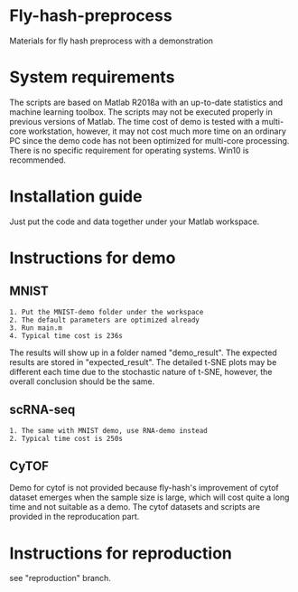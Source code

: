 # Fly-hash-preprocess
  Materials for fly hash preprocess with a demonstration
# System requirements
  The scripts are based on Matlab R2018a with an up-to-date statistics and machine learning toolbox. The scripts may not be executed properly in previous versions of Matlab.
  The time cost of demo is tested with a multi-core workstation, however, it may not cost much more time on an ordinary PC since the demo code has not been optimized for multi-core processing.
  There is no specific requirement for operating systems. Win10 is recommended. 
# Installation guide
  Just put the code and data together under your Matlab workspace. 
# Instructions for demo
  ## MNIST
    1. Put the MNIST-demo folder under the workspace
    2. The default parameters are optimized already
    3. Run main.m
    4. Typical time cost is 236s
  The results will show up in a folder named "demo_result". The expected results are stored in "expected_result". The detailed t-SNE plots may be different each time due to the stochastic nature of t-SNE, however, the overall conclusion should be the same. 
  ## scRNA-seq
    1. The same with MNIST demo, use RNA-demo instead
    2. Typical time cost is 250s
  ## CyTOF
  Demo for cytof is not provided because fly-hash's improvement of cytof dataset emerges when the sample size is large, which will cost quite a long time and not suitable as a demo. The cytof datasets and scripts are provided in the reproducation part.
# Instructions for reproduction
  see "reproduction" branch.
